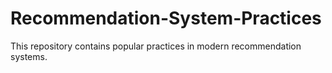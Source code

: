 # Recommendation-System-Practices
This repository contains popular practices in modern recommendation systems. 
